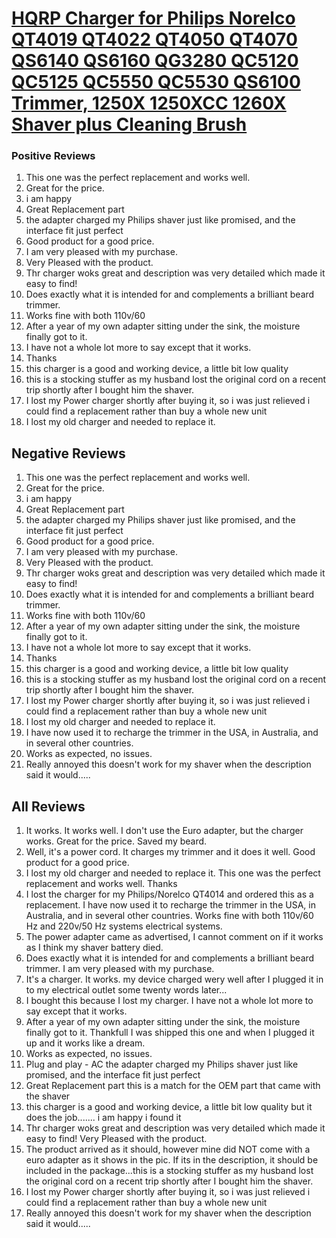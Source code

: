 # [HQRP Charger for Philips Norelco QT4019 QT4022 QT4050 QT4070 QS6140 QS6160 QG3280 QC5120 QC5125 QC5550 QC5530 QS6100 Trimmer, 1250X 1250XCC 1260X Shaver plus Cleaning Brush](https://products.checkmycream.com/products/HQRP-Charger-for-Philips-Norelco-QT4019-QT4022-QT4050-QT4070-QS6140-QS6160-QG3280-QC5120-QC5125-QC5550-QC5530-QS6100-Trimmer-1250X-1250XCC-1260X-Shaver-plus-Cleaning-Brush.html)

### Positive Reviews

<ol>
      <li>This one was the perfect replacement and works well.</li>
      <li>Great for the price.</li>
      <li>i am happy</li>
      <li>Great Replacement part</li>
      <li>the adapter charged my Philips shaver just like promised, and the interface fit just perfect</li>
      <li>Good product for a good price.</li>
      <li>I am very pleased with my purchase.</li>
      <li>Very Pleased with the product.</li>
      <li>Thr charger woks great and description was very detailed which made it easy to find!</li>
      <li>Does exactly what it is intended for and complements a brilliant beard trimmer.</li>
      <li>Works fine with both 110v/60</li>
      <li>After a year of my own adapter sitting under the sink, the moisture finally got to it.</li>
      <li>I have not a whole lot more to say except that it works.</li>
      <li>Thanks</li>
      <li>this charger is a good and working  device, a little bit low quality</li>
      <li>this is a stocking stuffer as my husband lost the original cord on a recent trip shortly after I bought him the shaver.</li>
      <li>I lost my Power charger shortly after buying it, so i was just relieved i could find a replacement rather than buy a whole new unit</li>
      <li>I lost my old charger and needed to replace it.  </li>
</ol>


<h2>Negative Reviews</h2>
<ol>
<li> This one was the perfect replacement and works well.</li>
<li> Great for the price.</li>
<li> i am happy</li>
<li> Great Replacement part</li>
<li> the adapter charged my Philips shaver just like promised, and the interface fit just perfect</li>
<li> Good product for a good price.</li>
<li> I am very pleased with my purchase.</li>
<li> Very Pleased with the product.</li>
<li> Thr charger woks great and description was very detailed which made it easy to find!</li>
<li> Does exactly what it is intended for and complements a brilliant beard trimmer.</li>
<li> Works fine with both 110v/60</li>
<li> After a year of my own adapter sitting under the sink, the moisture finally got to it.</li>
<li> I have not a whole lot more to say except that it works.</li>
<li> Thanks</li>
<li> this charger is a good and working  device, a little bit low quality</li>
<li> this is a stocking stuffer as my husband lost the original cord on a recent trip shortly after I bought him the shaver.</li>
<li> I lost my Power charger shortly after buying it, so i was just relieved i could find a replacement rather than buy a whole new unit</li>
<li> I lost my old charger and needed to replace it.  </li>
<li> I have now used it to recharge the trimmer in the USA, in Australia, and in several other countries.  </li>
<li> Works as expected, no issues.</li>
<li> Really annoyed this doesn&#x27;t work for my shaver when the description said it would.....</li>
</ol>

<h2>All Reviews</h2>

<ol>
    <li> It works. It works well. I don&#x27;t use the Euro adapter, but the charger works. Great for the price. Saved my beard.</li>
    <li> Well, it&#x27;s a power cord. It charges my trimmer and it does it well. Good product for a good price.</li>
    <li> I lost my old charger and needed to replace it.  This one was the perfect replacement and works well. Thanks</li>
    <li> I lost the charger for my Philips/Norelco QT4014 and ordered this as a replacement.  I have now used it to recharge the trimmer in the USA, in Australia, and in several other countries.  Works fine with both 110v/60 Hz and 220v/50 Hz systems electrical systems.</li>
    <li> The power adapter came as advertised, I cannot comment on if it works as I think my shaver battery died.</li>
    <li> Does exactly what it is intended for and complements a brilliant beard trimmer. I am very pleased with my purchase.</li>
    <li> It&#x27;s a charger.  It works. my device charged wery well after I plugged it in to my electrical outlet some twenty words later...</li>
    <li> I bought this because I lost my charger.  I have not a whole lot more to say except that it works.</li>
    <li> After a year of my own adapter sitting under the sink, the moisture finally got to it. Thankfull I was shipped this one and when I plugged it up and it works like a dream.</li>
    <li> Works as expected, no issues.</li>
    <li> Plug and play - AC the adapter charged my Philips shaver just like promised, and the interface fit just perfect</li>
    <li> Great Replacement part this is a match for the OEM part that came with the shaver</li>
    <li> this charger is a good and working  device, a little bit low quality but it does the job....... i am happy i found it</li>
    <li> Thr charger woks great and description was very detailed which made it easy to find! Very Pleased with the product.</li>
    <li> The product arrived as it should, however mine did NOT come with a euro adapter as it shows in the pic. If its in the description, it should be included in the package...this is a stocking stuffer as my husband lost the original cord on a recent trip shortly after I bought him the shaver.</li>
    <li> I lost my Power charger shortly after buying it, so i was just relieved i could find a replacement rather than buy a whole new unit</li>
    <li> Really annoyed this doesn&#x27;t work for my shaver when the description said it would.....</li>
</ol>




